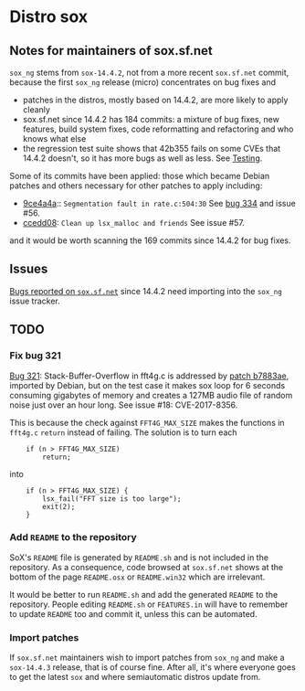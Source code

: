 # Distro sox

## Notes for maintainers of sox.sf.net

`sox_ng` stems from `sox-14.4.2`, not from a more recent `sox.sf.net` commit,
because the first `sox_ng` release (micro) concentrates on bug fixes and
* patches in the distros, mostly based on 14.4.2, are more likely to apply cleanly
* sox.sf.net since 14.4.2 has 184 commits: a mixture of bug fixes, new features, build system fixes, code reformatting and refactoring and who knows what else
* the regression test suite shows that 42b355 fails on some CVEs that 14.4.2 doesn't, so it has more bugs as well as less. See [Testing](Testing).

Some of its commits have been applied: those which became Debian patches
and others necessary for other patches to apply including:
* [9ce4a4a](https://sourceforge.net/p/sox/code/ci/9ce4a4a):: `Segmentation fault in rate.c:504:30` See [bug 334](https://sourceforge.net/p/sox/bugs/334) and issue #56.
* [ccedd08](https://sourceforge.net/p/sox/code/ci/ccedd08): `Clean up lsx_malloc and friends` See issue #57.

and it would be worth scanning the 169 commits since 14.4.2 for bug fixes.

## Issues

[Bugs reported on `sox.sf.net`](https://sourceforge.net/p/sox/bugs) since 14.4.2 need importing into the `sox_ng` issue tracker.

## TODO

### Fix bug 321

[Bug 321](https://sourceforge.net/p/sox/bugs/321): Stack-Buffer-Overflow in fft4g.c
is addressed by [patch b7883ae](https://sourceforge.net/p/sox/code/ci/b7883ae),
imported by Debian, but on the test case it makes sox loop for 6 seconds
consuming gigabytes of memory and creates a 127MB audio file of random noise
just over an hour long. See issue #18: CVE-2017-8356.

This is because the check against `FFT4G_MAX_SIZE` makes the functions
in `fft4g.c` `return` instead of failing. The solution is to turn each
```
    if (n > FFT4G_MAX_SIZE)
        return;
```
into
```
    if (n > FFT4G_MAX_SIZE) {
        lsx_fail("FFT size is too large");
        exit(2);
    }
```

### Add `README` to the repository

SoX's `README` file is generated by `README.sh` and is not included
in the repository. As a consequence, code browsed at `sox.sf.net`
shows at the bottom of the page `README.osx` or `README.win32`
which are irrelevant.

It would be better to run `README.sh` and add the generated `README`
to the repository. People editing `README.sh` or `FEATURES.in`
will have to remember to update `README` too and commit it,
unless this can be automated.

### Import patches

If `sox.sf.net` maintainers wish to import patches from `sox_ng`
and make a `sox-14.4.3` release, that is of course fine.
After all, it's where everyone goes to get the latest `sox`
and where semiautomatic distros update from.
